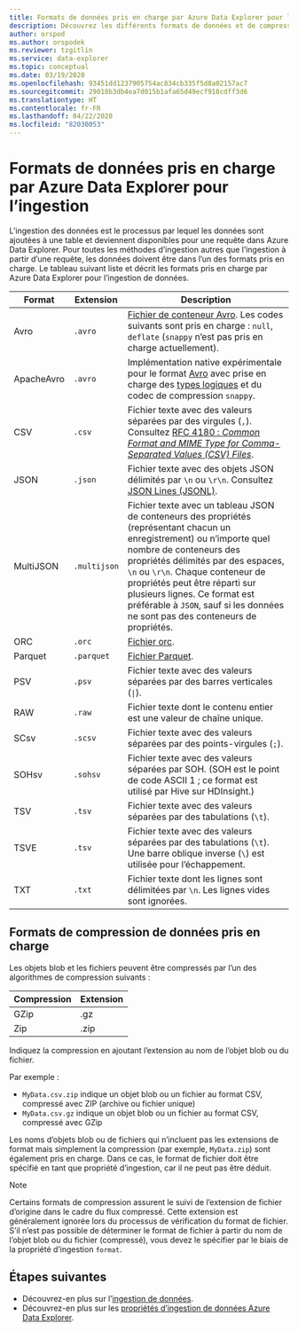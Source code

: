 ```yaml
---
title: Formats de données pris en charge par Azure Data Explorer pour l’ingestion.
description: Découvrez les différents formats de données et de compression pris en charge par Azure Data Explorer pour l’ingestion.
author: orspod
ms.author: orspodek
ms.reviewer: tzgitlin
ms.service: data-explorer
ms.topic: conceptual
ms.date: 03/19/2020
ms.openlocfilehash: 93451dd1237905754ac834cb335f5d8a02157ac7
ms.sourcegitcommit: 29018b3db4ea7d015b1afa65d49ecf918cdff3d6
ms.translationtype: HT
ms.contentlocale: fr-FR
ms.lasthandoff: 04/22/2020
ms.locfileid: "82030053"
---
```

# <a name="data-formats-supported-by-azure-data-explorer-for-ingestion"></a>Formats de données pris en charge par Azure Data Explorer pour l’ingestion

L’ingestion des données est le processus par lequel les données sont ajoutées à une table et deviennent disponibles pour une requête dans Azure Data Explorer. Pour toutes les méthodes d’ingestion autres que l’ingestion à partir d’une requête, les données doivent être dans l’un des formats pris en charge. Le tableau suivant liste et décrit les formats pris en charge par Azure Data Explorer pour l’ingestion de données.

|Format   |Extension   |Description|
|---------|------------|-----------|
|Avro     |`.avro`     |[Fichier de conteneur Avro](https://avro.apache.org/docs/current/). Les codes suivants sont pris en charge : `null`, `deflate` (`snappy` n’est pas pris en charge actuellement).|
|ApacheAvro|`.avro`    |Implémentation native expérimentale pour le format [Avro](https://avro.apache.org/docs/current/) avec prise en charge des [types logiques](https://avro.apache.org/docs/current/spec.html#Logical+Types) et du codec de compression `snappy`.|
|CSV      |`.csv`      |Fichier texte avec des valeurs séparées par des virgules (`,`). Consultez [RFC 4180 : _Common Format and MIME Type for Comma-Separated Values (CSV) Files_](https://www.ietf.org/rfc/rfc4180.txt).|
|JSON     |`.json`     |Fichier texte avec des objets JSON délimités par `\n` ou `\r\n`. Consultez [JSON Lines (JSONL)](http://jsonlines.org/).|
|MultiJSON|`.multijson`|Fichier texte avec un tableau JSON de conteneurs des propriétés (représentant chacun un enregistrement) ou n’importe quel nombre de conteneurs des propriétés délimités par des espaces, `\n` ou `\r\n`. Chaque conteneur de propriétés peut être réparti sur plusieurs lignes. Ce format est préférable à `JSON`, sauf si les données ne sont pas des conteneurs de propriétés.|
|ORC      |`.orc`      |[Fichier orc](https://en.wikipedia.org/wiki/Apache_ORC).|
|Parquet  |`.parquet`  |[Fichier Parquet](https://en.wikipedia.org/wiki/Apache_Parquet).|
|PSV      |`.psv`      |Fichier texte avec des valeurs séparées par des barres verticales (<code>&#124;</code>).|
|RAW      |`.raw`      |Fichier texte dont le contenu entier est une valeur de chaîne unique.|
|SCsv     |`.scsv`     |Fichier texte avec des valeurs séparées par des points-virgules (`;`).|
|SOHsv    |`.sohsv`    |Fichier texte avec des valeurs séparées par SOH. (SOH est le point de code ASCII 1 ; ce format est utilisé par Hive sur HDInsight.)|
|TSV      |`.tsv`      |Fichier texte avec des valeurs séparées par des tabulations (`\t`).|
|TSVE     |`.tsv`      |Fichier texte avec des valeurs séparées par des tabulations (`\t`). Une barre oblique inverse (`\`) est utilisée pour l’échappement.|
|TXT      |`.txt`      |Fichier texte dont les lignes sont délimitées par `\n`. Les lignes vides sont ignorées.|

## <a name="supported-data-compression-formats"></a>Formats de compression de données pris en charge

Les objets blob et les fichiers peuvent être compressés par l’un des algorithmes de compression suivants :

|Compression|Extension|
|-----------|---------|
|GZip       |.gz      |
|Zip        |.zip     |

Indiquez la compression en ajoutant l’extension au nom de l’objet blob ou du fichier.

Par exemple :
* `MyData.csv.zip` indique un objet blob ou un fichier au format CSV, compressé avec ZIP (archive ou fichier unique)
* `MyData.csv.gz` indique un objet blob ou un fichier au format CSV, compressé avec GZip

Les noms d’objets blob ou de fichiers qui n’incluent pas les extensions de format mais simplement la compression (par exemple, `MyData.zip`) sont également pris en charge. Dans ce cas, le format de fichier doit être spécifié en tant que propriété d’ingestion, car il ne peut pas être déduit.

> [!NOTE]
> Certains formats de compression assurent le suivi de l’extension de fichier d’origine dans le cadre du flux compressé. Cette extension est généralement ignorée lors du processus de vérification du format de fichier. S’il n’est pas possible de déterminer le format de fichier à partir du nom de l’objet blob ou du fichier (compressé), vous devez le spécifier par le biais de la propriété d’ingestion `format`.

## <a name="next-steps"></a>Étapes suivantes

* Découvrez-en plus sur l’[ingestion de données](/azure/data-explorer/ingest-data-overview).
* Découvrez-en plus sur les [propriétés d’ingestion de données Azure Data Explorer](ingestion-properties.md).
